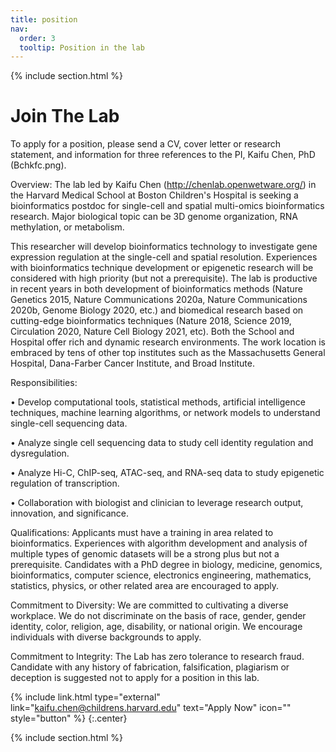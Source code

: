 ```yaml
---
title: position
nav:
  order: 3
  tooltip: Position in the lab
---
```


{% include section.html %}

# <i class="fas fa-users"></i> Join The Lab

To apply for a position, please send a CV, cover letter or research statement, and information for three references to the PI, Kaifu Chen, PhD (Bchkfc.png).


Overview:
The lab led by Kaifu Chen (http://chenlab.openwetware.org/) in the Harvard Medical School at Boston Children's Hospital is seeking a bioinformatics postdoc for single-cell and spatial multi-omics bioinformatics research. Major biological topic can be 3D genome organization, RNA methylation, or metabolism.

This researcher will develop bioinformatics technology to investigate gene expression regulation at the single-cell and spatial resolution. Experiences with bioinformatics technique development or epigenetic research will be considered with high priority (but not a prerequisite). The lab is productive in recent years in both development of bioinformatics methods (Nature Genetics 2015, Nature Communications 2020a, Nature Communications 2020b, Genome Biology 2020, etc.) and biomedical research based on cutting-edge bioinformatics techniques (Nature 2018, Science 2019, Circulation 2020, Nature Cell Biology 2021, etc). Both the School and Hospital offer rich and dynamic research environments. The work location is embraced by tens of other top institutes such as the Massachusetts General Hospital, Dana-Farber Cancer Institute, and Broad Institute.


Responsibilities:

• Develop computational tools, statistical methods, artificial intelligence techniques, machine learning algorithms, or network models to understand single-cell sequencing data. 

• Analyze single cell sequencing data to study cell identity regulation and dysregulation. 

• Analyze Hi-C, ChIP-seq, ATAC-seq, and RNA-seq data to study epigenetic regulation of transcription. 

• Collaboration with biologist and clinician to leverage research output, innovation, and significance.


Qualifications:
Applicants must have a training in area related to bioinformatics. Experiences with algorithm development and analysis of multiple types of genomic datasets will be a strong plus but not a prerequisite. Candidates with a PhD degree in biology, medicine, genomics, bioinformatics, computer science, electronics engineering, mathematics, statistics, physics, or other related area are encouraged to apply.


Commitment to Diversity:
We are committed to cultivating a diverse workplace. We do not discriminate on the basis of race, gender, gender identity, color, religion, age, disability, or national origin. We encourage individuals with diverse backgrounds to apply.


Commitment to Integrity:
The Lab has zero tolerance to research fraud. Candidate with any history of fabrication, falsification, plagiarism or deception is suggested not to apply for a position in this lab.

{% include link.html type="external" link="kaifu.chen@childrens.harvard.edu" text="Apply Now" icon="" style="button" %}
{:.center}

{% include section.html %}
